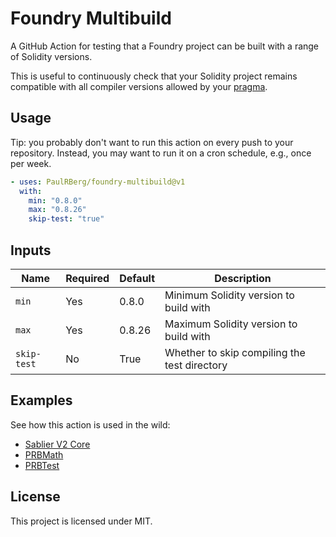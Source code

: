 # Foundry Multibuild

A GitHub Action for testing that a Foundry project can be built with a range of Solidity versions.

This is useful to continuously check that your Solidity project remains compatible with all compiler versions allowed by
your [pragma][pragma].

## Usage

Tip: you probably don't want to run this action on every push to your repository. Instead, you may want to run it on a
cron schedule, e.g., once per week.

```yml
- uses: PaulRBerg/foundry-multibuild@v1
  with:
    min: "0.8.0"
    max: "0.8.26"
    skip-test: "true"
```

## Inputs

| Name        | Required | Default | Description                                  |
| ----------- | -------- | ------- | -------------------------------------------- |
| `min`       | Yes      | 0.8.0   | Minimum Solidity version to build with       |
| `max`       | Yes      | 0.8.26  | Maximum Solidity version to build with       |
| `skip-test` | No       | True    | Whether to skip compiling the test directory |

## Examples

See how this action is used in the wild:

- [Sablier V2 Core](https://github.com/sablier-labs/v2-core/blob/main/.github/workflows/multibuild.yml)
- [PRBMath](https://github.com/PaulRBerg/prb-math/blob/main/.github/workflows/multibuild.yml)
- [PRBTest](https://github.com/PaulRBerg/prb-test/blob/main/.github/workflows/multibuild.yml)

## License

This project is licensed under MIT.

<!-- Links -->

[pragma]: https://docs.soliditylang.org/en/v0.8.26/layout-of-source-files.html?highlight=pragma#version-pragma
